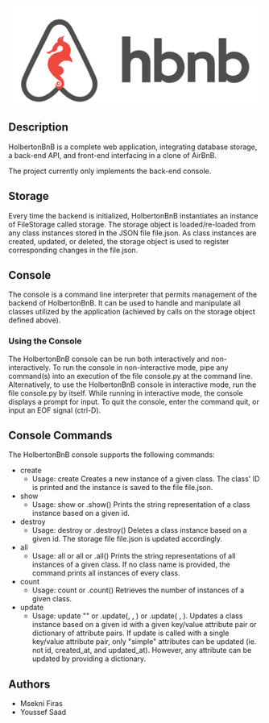 
![AirBnB Clone](https://github.com/MsekniFiras/holbertonschool-AirBnB_clone/blob/main/assets/hbnb_logo.png)

## Description 

HolbertonBnB is a complete web application, integrating database storage, a back-end API, and front-end interfacing in a clone of AirBnB.

The project currently only implements the back-end console.

## Storage 

Every time the backend is initialized, HolbertonBnB instantiates an instance of FileStorage called storage. The storage object is loaded/re-loaded from any class instances stored in the JSON file file.json. As class instances are created, updated, or deleted, the storage object is used to register corresponding changes in the file.json.

## Console

The console is a command line interpreter that permits management of the backend of HolbertonBnB. It can be used to handle and manipulate all classes utilized by the application (achieved by calls on the storage object defined above).

### Using the Console

The HolbertonBnB console can be run both interactively and non-interactively. To run the console in non-interactive mode, pipe any command(s) into an execution of the file console.py at the command line.
Alternatively, to use the HolbertonBnB console in interactive mode, run the file console.py by itself.
While running in interactive mode, the console displays a prompt for input.
To quit the console, enter the command quit, or input an EOF signal (ctrl-D).

## Console Commands
The HolbertonBnB console supports the following commands:

* create
  * Usage: create <class>
Creates a new instance of a given class. The class' ID is printed and the instance is saved to the file file.json.
* show
  * Usage: show <class> <id> or <class>.show(<id>)
Prints the string representation of a class instance based on a given id.
* destroy
  * Usage: destroy <class> <id> or <class>.destroy(<id>)
Deletes a class instance based on a given id. The storage file file.json is updated accordingly.
* all
  * Usage: all or all <class> or <class>.all()
Prints the string representations of all instances of a given class. If no class name is provided, the command prints all instances of every class.
* count
  * Usage: count <class> or <class>.count()
Retrieves the number of instances of a given class.
* update
  * Usage: update <class> <id> <attribute name> "<attribute value>" or <class>.update(<id>, <attribute name>, <attribute value>) or <class>.update( <id>, <attribute dictionary>).
Updates a class instance based on a given id with a given key/value attribute pair or dictionary of attribute pairs. If update is called with a single key/value attribute pair, only "simple" attributes can be updated (ie. not id, created_at, and updated_at). However, any attribute can be updated by providing a dictionary.

## Authors
* Msekni Firas
* Youssef Saad
